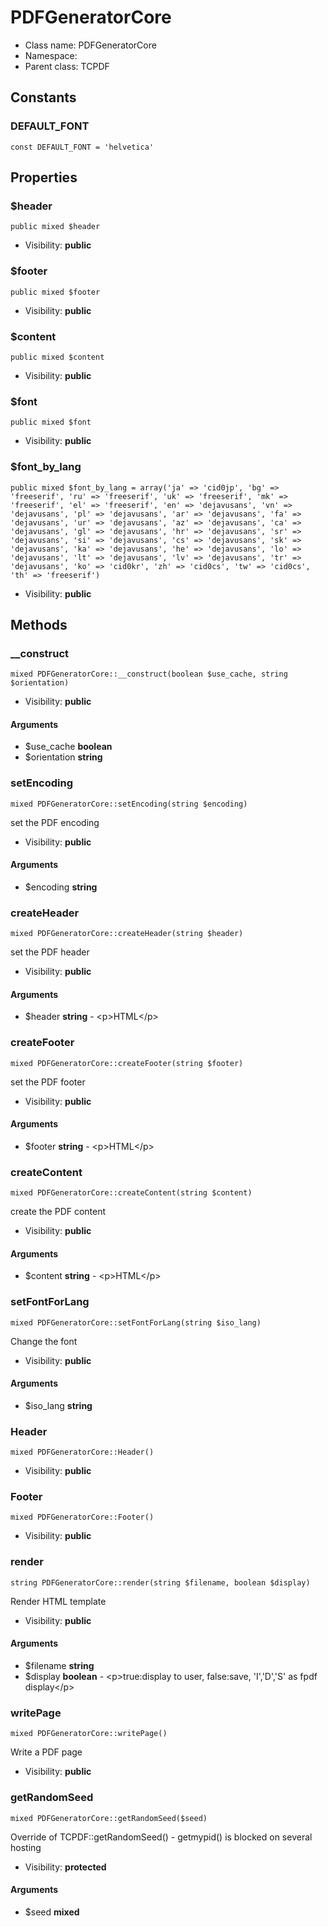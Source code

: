 PDFGeneratorCore
===============






* Class name: PDFGeneratorCore
* Namespace: 
* Parent class: TCPDF



Constants
----------


### DEFAULT_FONT

    const DEFAULT_FONT = 'helvetica'





Properties
----------


### $header

    public mixed $header





* Visibility: **public**


### $footer

    public mixed $footer





* Visibility: **public**


### $content

    public mixed $content





* Visibility: **public**


### $font

    public mixed $font





* Visibility: **public**


### $font_by_lang

    public mixed $font_by_lang = array('ja' => 'cid0jp', 'bg' => 'freeserif', 'ru' => 'freeserif', 'uk' => 'freeserif', 'mk' => 'freeserif', 'el' => 'freeserif', 'en' => 'dejavusans', 'vn' => 'dejavusans', 'pl' => 'dejavusans', 'ar' => 'dejavusans', 'fa' => 'dejavusans', 'ur' => 'dejavusans', 'az' => 'dejavusans', 'ca' => 'dejavusans', 'gl' => 'dejavusans', 'hr' => 'dejavusans', 'sr' => 'dejavusans', 'si' => 'dejavusans', 'cs' => 'dejavusans', 'sk' => 'dejavusans', 'ka' => 'dejavusans', 'he' => 'dejavusans', 'lo' => 'dejavusans', 'lt' => 'dejavusans', 'lv' => 'dejavusans', 'tr' => 'dejavusans', 'ko' => 'cid0kr', 'zh' => 'cid0cs', 'tw' => 'cid0cs', 'th' => 'freeserif')





* Visibility: **public**


Methods
-------


### __construct

    mixed PDFGeneratorCore::__construct(boolean $use_cache, string $orientation)





* Visibility: **public**


#### Arguments
* $use_cache **boolean**
* $orientation **string**



### setEncoding

    mixed PDFGeneratorCore::setEncoding(string $encoding)

set the PDF encoding



* Visibility: **public**


#### Arguments
* $encoding **string**



### createHeader

    mixed PDFGeneratorCore::createHeader(string $header)

set the PDF header



* Visibility: **public**


#### Arguments
* $header **string** - &lt;p&gt;HTML&lt;/p&gt;



### createFooter

    mixed PDFGeneratorCore::createFooter(string $footer)

set the PDF footer



* Visibility: **public**


#### Arguments
* $footer **string** - &lt;p&gt;HTML&lt;/p&gt;



### createContent

    mixed PDFGeneratorCore::createContent(string $content)

create the PDF content



* Visibility: **public**


#### Arguments
* $content **string** - &lt;p&gt;HTML&lt;/p&gt;



### setFontForLang

    mixed PDFGeneratorCore::setFontForLang(string $iso_lang)

Change the font



* Visibility: **public**


#### Arguments
* $iso_lang **string**



### Header

    mixed PDFGeneratorCore::Header()





* Visibility: **public**




### Footer

    mixed PDFGeneratorCore::Footer()





* Visibility: **public**




### render

    string PDFGeneratorCore::render(string $filename, boolean $display)

Render HTML template



* Visibility: **public**


#### Arguments
* $filename **string**
* $display **boolean** - &lt;p&gt;true:display to user, false:save, &#039;I&#039;,&#039;D&#039;,&#039;S&#039; as fpdf display&lt;/p&gt;



### writePage

    mixed PDFGeneratorCore::writePage()

Write a PDF page



* Visibility: **public**




### getRandomSeed

    mixed PDFGeneratorCore::getRandomSeed($seed)

Override of TCPDF::getRandomSeed() - getmypid() is blocked on several hosting



* Visibility: **protected**


#### Arguments
* $seed **mixed**



